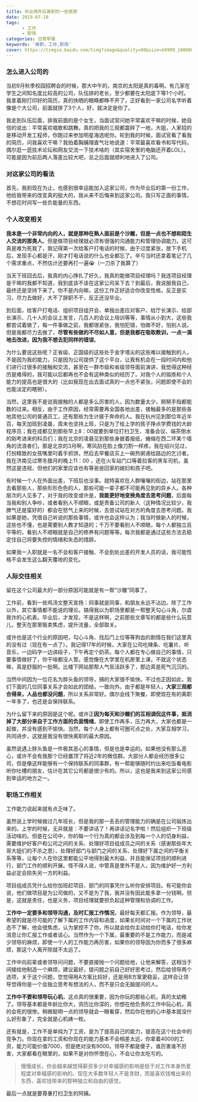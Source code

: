```yaml
---
title: 毕业两年后离职的一些感想
date: 2019-07-10
tags:
      - 工作
      - 职场
categories: 日常牢骚
keywords: '离职，工作,职场'
cover: https://timgsa.baidu.com/timg?image&quality=80&size=b9999_10000&sec=1576945397016&di=4b7f5dd9d65c391d915838812f19e30e&imgtype=0&src=http%3A%2F%2Fp0.ssl.cdn.btime.com%2Ft01e1690d9161992645.jpg%3Fsize%3D440x322
---
```

### 怎么进入公司的
   当初9月秋季校园招聘会的时候，那大中午的，南京的太阳是真的毒啊。有几家在学生之间知名度比较高的公司，队伍排的老长，至少都要在太阳底下等1个小时。我拿着刚打印好的简历，真的快晒的眼睛都睁不开了，正好看到一家公司名字听着像是个大公司，前面就排了3个人，好，就决定是你了。
   
   我走到队伍后面，排我前面的是个女生，当面试官问她平常喜欢干嘛的时候，她自信的说出：平常喜欢唱歌和跳舞。真的把我的三观都震碎了一地，大姐，人家招的是移动开发工程师，你跑过来参加明星海选呢你。轮到我的时候，面试官看了看我的简历，问我喜欢干嘛？我拍着胸脯理直气壮地说道：平常最喜欢看书和写代码，偶尔逛一逛技术论坛和网友交流一下技术啥的（其实宿舍里的电脑还开着LOL）。可能是因为前后两人落差比较大吧，总之后面就顺利地进入了公司。
   
### 对这家公司的看法
   首先，我到现在为止，也感到很幸运能加入这家公司，作为毕业后的第一份工作，他给我带来的改变真的挺大的，我从来不后悔来到这家公司。我只写正面的事情，不想花时间写一些负能量的东西。
   
###  个人改变相关
   **我本是一个非常内向的人，就是那种在熟人面前是个沙雕，但是一点也不想和陌生人交流的那类人**。但是做项目经理就必须有很强的沟通能力和管理协调能力。这可真是难为死我了，我记得第一次给客户打电话的时候，由于过度紧张，放下手机后，发现手心都是汗，刚才打电话说的什么也全都忘了。辛亏当时还拿着笔记了几个需求重点，不然估计还要再打一遍😭（一刀杀了我算了）
   
当天下班回去后，我真的内心挣扎了好久，我真的能做项目经理吗？我连项目经理是干嘛的我都不知道，我到底该不该在这家公司呆下去？到最后，我说服我自己，最终还是坚持下来了。你不是内向嘛，这份工作正好适合你改变性格，反正是实习，尽力去做好，大不了辞职不干，反正还没毕业。

   到后面，给客户打电话、组织项目组开会、单独出差应对客户、给厅长演示、给部长演示、几十人的会议上发言，几百人的会议上培训等等，事情从小到大，这些我都尝试着做了，每一件事做之前，我都很紧张，我怕犯错，怕做不好，怕别人说。但是我都尽力去做了，**尽管有些做的不尽如人意，但是我都在吸取教训，一点一滴地去改进，因为我不想去犯同样的错误**。
   
   为什么要说这些呢？正省级、正国级的这些处于金字塔尖的这些难以接触到的人，不是因为我的能力，只是因为公司提供了这个平台，让我有机会在一段时间内和他们进行过很多的接触和交流，甚至在一群市级和省级领导面前演讲，我觉得这种经历是难得的，我可能以后都再也不会有这种类似的经历了。对我个人的锻炼和个人能力的提高也是很大的（比如我现在出去面试真的一点也不紧张，问题即使不会的也能淡定的瞎掰）。
   
   当然，这里我不是说我接触的人都是多么厉害的人，因为数量太少，掰掰手指都能数的过来。相反，由于工作原因，经常需要再全国各地出差，接触最多的是那些各地其他公司的普通员工，还有那些为生计疲于奔命的人。我在杭州见到那位年近半百，每天加班到凌晨，周末也坚持上班，只是为了给上学的孩子挣点学费钱的大龄程序员；我在成都见到那些早上8：00就要到单位打扫卫生、准备会议、端茶倒水的刚考进来的科员们；我在北京的凌晨见到那些身披着报纸，蜷缩在西二环某个墙角的流浪者们，那是北京的3月啊，寒风刮在脸上像刀割一样疼。我在绍兴见过，打扮精致的女孩嘴里叼着手抓饼。然后去早餐店买上一碗热粥递给路边的乞讨者。我在济南见过寒冬腊月的晚上11：00 ，还在火车站门口等着拉客的黑车司机，虽然这是违规，但他们的家里应该也有等爸爸回家的媳妇和孩子吧。
   
   有时候一个人在外面出差，下班后也没事。就特喜欢在人群嚷嚷的街边，站在那里去看那些人，那些形形色色的人，那些可能一辈子都不可能再见到的异乡人。各种层次的人见多了，对于我的改变或许是，**我能更好地变换角度去思考问题**，后面每当我和别人争吵，或者看别人不顺眼，或是责备公司的新人（这种情况比较少，我脾气还是蛮好的）都会在怒气上来的时候，去尝试站在对方的角度去思考问题。我如果是她，凭借自己听说的那些事情，或许也会这样认为；我当时做新人的时候，这些也不懂，也是需要别人教才知道的；千万不要看别人不顺眼，每个人都独立且平等的，看别人不顺眼就是自己的修养有问题等等。每次我都是通过这些方法去稳定住自己将要失控的情绪和失态的措辞。
   
  如果我一入职就是一名不会和客户接触、不会到处出差的开发人员的话，我可能性格不会发生这么翻天覆地的变化。
###  人际交往相关
      
   留在这个公司最大的一部分原因可能就是有一帮“沙雕”同事了。
   
   工作前，看到一些鸡汤文整天宣扬：同事就是同事，和朋友永远不沾边。除了工作以外，其它事情都不能说的理论。搞得我以为职场里都是一帮整天勾心斗角，尔虞我诈的心机表。毕业后，才发现，不是这样啊，之前那些文章写的都是些什么玩意儿，整天在那里贩卖焦虑，提升流量，全部取关。
   
   或许也是这个行业的原因吧，勾心斗角、找后门上位等等狗血的剧情在我们这里真的没有过（现在有一点了）。我记得17年的时候，大家在公司吃辣条、吃薯片、听音乐，一边码字一边讲段子，下午再定个奶茶。每个人都在专心做自己的事情，只要事情做好了，你干啥都没人管。感觉像在大学里在机房里上课，不就这个状态嘛，真是舒服的一批啊。比楼下网站那帮人气氛活跃多了，那边真是死气沉沉的。
   
   当然中间因为一位花名为胖头鱼的领导，搞的大家很不愉快。不过也正因如此，我们下面的几位同事关系才会如此的团结，一致向外。由于都是年轻人，**大家三观都合得来，人品也都没问题**，所以关系非常好。偶尔会线下聚餐，即使现在有的离职一年多了，也还是会保持联系。
   
   为什么留下来的原因是这个呢。或许正**因为每天和沙雕们的互相调侃这件事，抵消掉了大部分来自于工作方面的负面情绪**。即使工作再多，压力再大，大家也都是一起做，并没有感到不愉快。当然，每个人身上都有可圈可点之处，大家互相学习，共同进步，这就是我没有很快离职的最大原因。
   
   虽然说遇上胖头鱼是一件极其恶心的事情，但是也是幸运的。如果他没有那么恶心，或许不会有我那个已经置顶了将近2年的微信群。大部分人都会经历很多公司，但是像这样能够有一个保持联系的同事群，有一帮能够随时约出来吃饭看电影听你吐槽的朋友，估计在其它公司都是很少有的。所以，这也是我来到这家公司感到幸运的地方之一。
   
### 职场工作相关
   
   工作能力说起来就有点乏味了。
   
   虽然说上学时候做过几年班长，但是我的那一丢丢的管理能力的确是在公司锻炼出来的。上学的时候，无非就是：不要讲话了！再讲话记名字啦！然后组织一下班级活动啥的。但是在公司中，你的每一个行为真的都会涉及到每一个人的切身利益，需要维护好客户和公司之间的关系、处理好项目组成员之间的关系（感谢那些年大哥大姐们的不杀之恩）、处理好部门与部门之间的关系、处理好下属之间的平衡关系等等，让每个人在你这里都能公平地得到最大利益，并且能保证项目的顺利进行，部门工作的顺利开展。怪不得人说，中管真是里外不是人，因为维护好一方利益必定会损失另一方的利益。
   
   项目组成员凭什么给你加班赶项目、部门的同事凭什么听你安排项目。有可能你会说，他们做项目是为公司做的，又不是为了我，我并没有因此能多拿一分钱啊。但是，这就是责任，也是义务，项目经理就要担负起这种管理和协调的工作。
   
   **工作中一定要多和领导沟通，及时汇报工作情况**，最好每天都汇报。作为领导，最希望的就是尽可能的了解下属的工作内容和进度，如果长时间对一个下属的工作状态不了解，他会很焦虑，认为掌控不了你，所以就会给你主动给你打电话，给你发消息让你汇报工作或者谈心。当然作为一个下属，最重要的不是工作能力，而是减少领导的麻烦，即使一个人的工作能力再厉害，如果你的领导因为你而多了很多麻烦，那这个人离开除就不太远了。
   
   工作中向前辈或者领导问问题，不要直接抛一个问题给他，让他来解答，这相当于间接给他制造一个麻烦，建议最好，提问题之前自己好好思考过，然后给领导两个选项，关于这个问题，您觉得用A方案比较好，还是用B方案更稳妥。这样会让领导觉得你是一个会独立思考有想法的人，而不是只会无脑提问的人。
   
   **工作中不要和领导玩心机**，这点真的很重要，因为你玩的那些心机，真的太幼稚了。领导基本都是年龄比你大，资历比你深的，你想在他负责的工作中玩心机，真的会死的很惨。稍微聪明一点的领导就会一眼看穿，然后你在他的心中基本就没什么好形象了，完全就是心机婊一枚。
   
   还有就是，工作不是单纯为了工资，是为了提高自己的能力，提高在这个社会中的竞争力。你现在拿的工资和你现在的能力基本不会相差太远，你拿着4000的工资，能力可能价值7000，但是绝对没有9000。领导不都是傻子，谁厉害谁不厉害，大家都看在眼里的，如果不是对你怀恨在心，不会让你太吃亏的。
   
>慢慢成长，你会越来越觉得薪资多少对幸福感的影响是低于对工作本身热爱程度对幸福感的影响的。现在大多数年轻人不是贪财，而是喜欢钱堆出来的东西，喜欢钱带来的那种独立和自由的感觉。 
   
   最后一点就是要尊重打扫卫生的阿姨。
